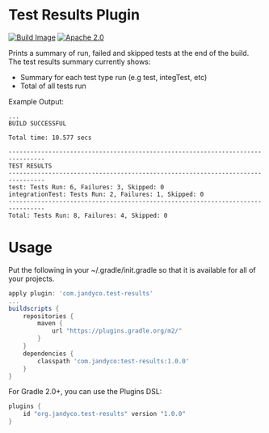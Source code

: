 Test Results Plugin
=====================
[![Build Image](https://snap-ci.com/joshua-jandyco/gradle-test-results/branch/master/build_image)](https://snap-ci.com/joshua-jandyco/gradle-test-results/branch/master)
[![Apache 2.0](https://img.shields.io/github/license/nebula-plugins/nebula-project-plugin.svg)](http://www.apache.org/licenses/LICENSE-2.0)

Prints a summary of run, failed and skipped tests at the end of the build.
The test results summary currently shows:

* Summary for each test type run (e.g test, integTest, etc)
* Total of all tests run

Example Output:

    ...
    BUILD SUCCESSFUL

    Total time: 10.577 secs

    --------------------------------------------------------------------------------
    TEST RESULTS
    --------------------------------------------------------------------------------
    test: Tests Run: 6, Failures: 3, Skipped: 0
    integrationTest: Tests Run: 2, Failures: 1, Skipped: 0
    --------------------------------------------------------------------------------
    Total: Tests Run: 8, Failures: 4, Skipped: 0

Usage
=======================
Put the following in your ~/.gradle/init.gradle so that it is available for all
of your projects.

```gradle
apply plugin: 'com.jandyco.test-results'
...
buildscripts {
    repositories {
        maven {
            url "https://plugins.gradle.org/m2/"
        }
    }
    dependencies {
        classpath 'com.jandyco:test-results:1.0.0'
    }
}
```

For Gradle 2.0+, you can use the Plugins DSL:
```gradle
plugins {
    id "org.jandyco.test-results" version "1.0.0"
}
```


